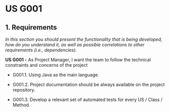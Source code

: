 # US G001

## 1. Requirements

*In this section you should present the functionality that is being developed, how do you understand it, as well as possible correlations to other requirements (i.e., dependencies).*

**US G001 -** As Project Manager, I want the team to follow the technical constraints and concerns  of the project

- G001.1. Using Java as the main language.

- G001.2. Project documentation should be always available on the project repository.

- G001.3. Develop a relevant set of automated tests for every US / Class / Method.
